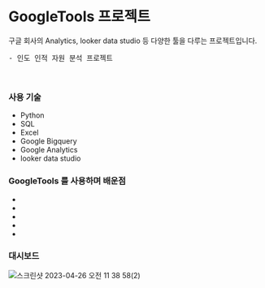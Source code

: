 # GoogleTools 프로젝트

구글 회사의 Analytics, looker data studio 등 다양한 툴을 다루는 프로젝트입니다. 

<pre>
- 인도 인적 자원 분석 프로젝트


</pre> 

### 사용 기술
- Python
- SQL
- Excel
- Google Bigquery
- Google Analytics
- looker data studio

### GoogleTools 를 사용하며 배운점

- 

- 

- 

- 

- 


### 대시보드
 ![스크린샷 2023-04-26 오전 11 38 58(2)](https://user-images.githubusercontent.com/109095108/234453326-9afd6e4e-62c7-419a-b0b0-58dc9654fec7.png)


